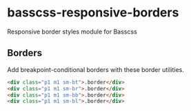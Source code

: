 # basscss-responsive-borders
Responsive border styles module for Basscss

## Borders

Add breakpoint-conditional borders with these border utilities.

```html
<div class="p1 m1 sm-bt">.border</div>
<div class="p1 m1 sm-br">.border</div>
<div class="p1 m1 sm-bb">.border</div>
<div class="p1 m1 sm-bl">.border</div>
```
